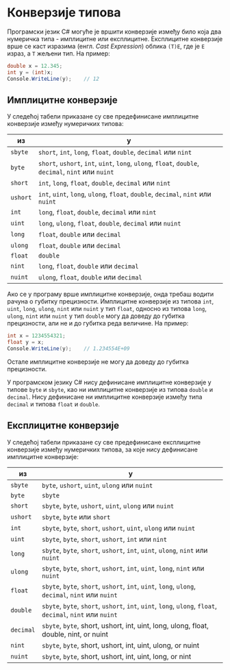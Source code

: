 # Конверзије типова

Програмски језик C# могуће је вршити конверзије између било која два нумеричка
типа - имплицитне или експлицитне. Експлицитне конверзије врше се каст изразима
(енгл. *Cast Expression*) облика `(T)E`, где је `E` израз, а `T` жељени тип. На
пример:

```cs
double x = 12.345;
int y = (int)x;
Console.WriteLine(y);    // 12
```

## Имплицитне конверзије

У следећој табели приказане су све предефинисане имплицитне конверзије између
нумеричких типова:

| из       | у                                                                                                   |
|----------|-----------------------------------------------------------------------------------------------------|
| `sbyte`  | `short`, `int`, `long`, `float`, `double`, `decimal` или `nint`                                     |
| `byte`   | `short`, `ushort`, `int`, `uint`, `long`, `ulong`, `float`, `double`, `decimal`, `nint` или `nuint` |
| `short`  | `int`, `long`, `float`, `double`, `decimal` или `nint`                                              |
| `ushort` | `int`, `uint`, `long`, `ulong`, `float`, `double`, `decimal`, `nint` или `nuint`                    |
| `int`    | `long`, `float`, `double`, `decimal` или `nint`                                                     |
| `uint`   | `long`, `ulong`, `float`, `double`, `decimal` или `nuint`                                           |
| `long`   | `float`, `double` или `decimal`                                                                     |
| `ulong`  | `float`, `double` или `decimal`                                                                     |
| `float`  | `double`                                                                                            |
| `nint`   | `long`, `float`, `double` или `decimal`                                                             |
| `nuint`  | `ulong`, `float`, `double` или `decimal`                                                            |

Ако се у програму врше имплицитне конверзије, онда требаш водити рачуна о
губитку прецизности. Имплицитне конверзије из типова `int`, `uint`, `long`,
`ulong`, `nint` или `nuint` у тип `float`, односно из типова `long`, `ulong`,
`nint` или `nuint` у тип `double` могу да доведу до губитка прецизности, али не
и до губитка реда величине. На пример:

```cs
int x = 1234554321;
float y = x;
Console.WriteLine(y);    // 1.234554E+09
```

Остале имплицитне конверзије не могу да доведу до губитка прецизности.

У програмском језику C# нису дефинисане имплицитне конверзије у типове `byte` и
`sbyte`, као ни имплицитне конверзије из типова `double` и `decimal`. Нису
дефинисане ни имплицитне конверзије између типа `decimal` и типова `float` и
`double`.

## Експлицитне конверзије

У следећој табели приказане су све предефинисане експлицитне конверзије између
нумеричких типова, за које нису дефинисане имплицитне конверзије:


| из        | у                                                                                                          |
|-----------|------------------------------------------------------------------------------------------------------------|
| `sbyte`   | `byte`, `ushort`, `uint`, `ulong` или `nuint`                                                              |
| `byte`    | `sbyte`                                                                                                    |
| `short`   | `sbyte`, `byte`, `ushort`, `uint`, `ulong` или `nuint`                                                     |
| `ushort`  | `sbyte`, `byte` или `short`                                                                                |
| `int`     | `sbyte`, `byte`, `short`, `ushort`, `uint`, `ulong` или `nuint`                                            |
| `uint`    | `sbyte`, `byte`, `short`, `ushort`, `int` или `nint`                                                       |
| `long`    | `sbyte`, `byte`, `short`, `ushort`, `int`, `uint`, `ulong`, `nint` или `nuint`                             |
| `ulong`   | `sbyte`, `byte`, `short`, `ushort`, `int`, `uint`, `long`, `nint` или `nuint`                              |
| `float`   | `sbyte`, `byte`, `short`, `ushort`, `int`, `uint`, `long`, `ulong`, `decimal`, `nint` или `nuint`          |
| `double`  | `sbyte`, `byte`, `short`, `ushort`, `int`, `uint`, `long`, `ulong`, `float`, `decimal`, `nint` или `nuint` |
| `decimal` | `sbyte`, `byte`, short, ushort, int, uint, long, ulong, float, double, nint, or nuint
| `nint`    | `sbyte`, `byte`, short, ushort, int, uint, ulong, or nuint
| `nuint`   | `sbyte`, `byte`, short, ushort, int, uint, long, or nint


